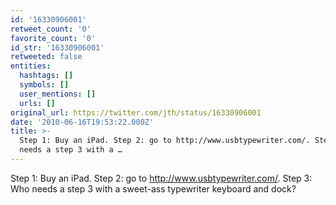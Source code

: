 ```yaml
---
id: '16330906001'
retweet_count: '0'
favorite_count: '0'
id_str: '16330906001'
retweeted: false
entities:
  hashtags: []
  symbols: []
  user_mentions: []
  urls: []
original_url: https://twitter.com/jth/status/16330906001
date: '2010-06-16T19:53:22.000Z'
title: >-
  Step 1: Buy an iPad. Step 2: go to http://www.usbtypewriter.com/. Step 3: Who
  needs a step 3 with a …
---
```


Step 1: Buy an iPad. Step 2: go to http://www.usbtypewriter.com/. Step 3: Who needs a step 3 with a sweet-ass typewriter keyboard and dock?